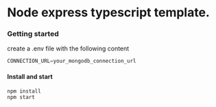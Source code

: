 # Node express typescript template.
### Getting started
create a .env file with the following content
```javascript
CONNECTION_URL=your_mongodb_connection_url
```
#### Install and start
```javascript
npm install
npm start
```

